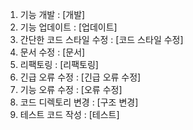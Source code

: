 1. 기능 개발  : [개발]
2. 기능 업데이트  :  [업데이트]
3. 간단한 코드 스타일 수정 : [코드 스타일 수정]
4. 문서 수정 : [문서]
5. 리팩토링 : [리팩토링]
6. 긴급 오류 수정  : [긴급 오류 수정]
7. 기능 오류 수정 : [오류 수정] 
8. 코드 디렉토리 변경 : [구조 변경]
9. 테스트 코드 작성 : [테스트]